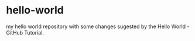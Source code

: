 # hello-world
my hello world repository with some changes sugested by the Hello World - GitHub Tutorial.

